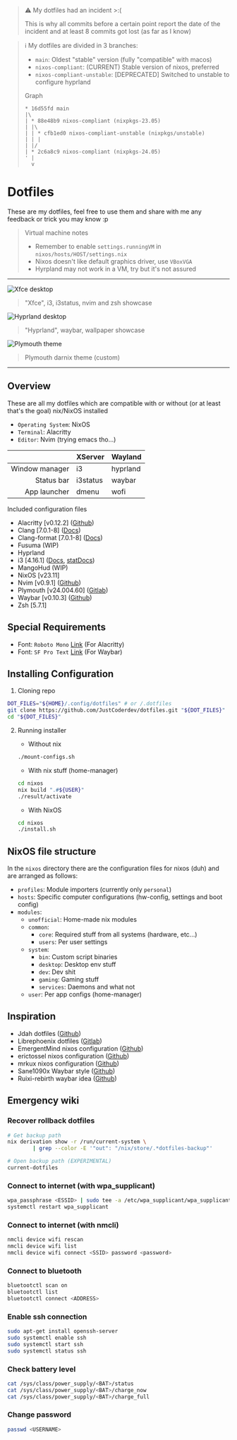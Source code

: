 > ⚠️ My dotfiles had an incident >:(
>
> This is why all commits before a certain point report
> the date of the incident and at least 8 commits got lost (as far as I know)

> ℹ️ My dotfiles are divided in 3 branches:
>
> - `main`: Oldest "stable" version (fully "compatible" with macos)
> - `nixos-compliant`: (CURRENT) Stable version of nixos, preferred
> - `nixos-compliant-unstable`: [DEPRECATED] Switched to unstable to configure hyprland
>
> Graph
>
> ```plaintext
> * 16d55fd main
> |\
> | * 88e48b9 nixos-compliant (nixpkgs-23.05)
> | |\
> | | * cfb1ed0 nixos-compliant-unstable (nixpkgs/unstable)
> | | |
> | |/
> | * 2c6a8c9 nixos-compliant (nixpkgs-24.05)
> ' |
>   v
> ```

# Dotfiles

These are my dotfiles, feel free to use them and
share with me any feedback or trick you may know :p

> Virtual machine notes
>
> - Remember to enable `settings.runningVM` in `nixos/hosts/HOST/settings.nix`
> - Nixos doesn't like default graphics driver, use `VBoxVGA`
> - Hyrpland may not work in a VM, try but it's not assured

---

![Xfce desktop](./.screenshots/xfce-i3-desktop.png)
> "Xfce", i3, i3status, nvim and zsh showcase

![Hyprland desktop](./.screenshots/hyprland_desktop.png)
> "Hyprland", waybar, wallpaper showcase

![Plymouth theme](./.screenshots/plymouth-darnix-theme.png)
> Plymouth darnix theme (custom)

---

## Overview

These are all my dotfiles which are compatible with or
without (or at least that's the goal) nix/NixOS installed

- `Operating System`: NixOS
- `Terminal`: Alacritty
- `Editor`: Nvim (trying emacs tho...)

|                | XServer  | Wayland  |
| -------------: | -------- | -------- |
| Window manager | i3       | hyprland |
| Status bar     | i3status | waybar   |
| App launcher   | dmenu    | wofi     |

Included configuration files

- Alacritty \[v0.12.2\] ([Github](https://github.com/alacritty))
- Clang \[7.0.1-8\] ([Docs](https://clangd.llvm.org/config.html))
- Clang-format \[7.0.1-8\] ([Docs](https://releases.llvm.org/7.0.0/tools/clang/docs/ClangFormatStyleOptions.html))
- Fusuma (WIP)
- Hyprland
- i3 \[4.16.1\] ([Docs](https://i3wm.org/docs/userguide.html), [statDocs](https://i3wm.org/docs/i3status.html))
- MangoHud (WIP)
- NixOS \[v23.11\]
- Nvim \[v0.9.1\] ([Github](https://github.com/neovim))
- Plymouth \[v24.004.60\] ([Gitlab](https://gitlab.freedesktop.org/plymouth/plymouth))
- Waybar \[v0.10.3\] ([Github](https://github.com/Alexays/Waybar))
- Zsh \[5.7.1\]

## Special Requirements

- Font: `Roboto Mono` [Link](https://github.com/googlefonts/RobotoMono.git) (For Alacritty)
- Font: `SF Pro Text` [Link](https://developer.apple.com/fonts) (For Waybar)

## Installing Configuration

1. Cloning repo

```bash
DOT_FILES="${HOME}/.config/dotfiles" # or /.dotfiles
git clone https://github.com/JustCoderdev/dotfiles.git "${DOT_FILES}"
cd "${DOT_FILES}"
```

2. Running installer

    - Without nix

    ```bash
    ./mount-configs.sh
    ```

    - With nix stuff (home-manager)

    ```bash
    cd nixos
    nix build ".#${USER}"
    ./result/activate
    ```

    - With NixOS

    ```bash
    cd nixos
    ./install.sh
    ```

## NixOS file structure

In the `nixos` directory there are the configuration files for nixos (duh)
and are arranged as follows:

- `profiles`: Module importers (currently only `personal`)
- `hosts`: Specific computer configurations (hw-config, settings and boot config)
- `modules`:
	- `unofficial`: Home-made nix modules
	- `common`:
		- `core`: Required stuff from all systems (hardware, etc...)
		- `users`: Per user settings
	- `system`:
		- `bin`: Custom script binaries
		- `desktop`: Desktop env stuff
		- `dev`: Dev shit
		- `gaming`: Gaming stuff
		- `services`: Daemons and what not
	- `user`: Per app configs (home-manager)

## Inspiration

- Jdah dotfiles ([Github](https://github.com/jdah/dotfiles))
- Librephoenix dotfiles ([Gitlab](https://gitlab.com/librephoenix/nixos-config))
- EmergentMind nixos configuration ([Github](https://github.com/EmergentMind/nix-config))
- erictossel nixos configuration ([Github](https://github.com/erictossell/nixflakes))
- mrkux nixos configuration ([Github](https://github.com/mrkuz/nixos))
- Sane1090x Waybar style ([Github](https://github.com/sane1090x/dotfiles/blob/everforest/.config/waybar/config))
- Ruixi-rebirth waybar idea ([Github](https://github.com/Ruixi-rebirth/flakes/blob/main/home/programs/waybar/hyprland_waybar.nix))

## Emergency wiki

### Recover rollback dotfiles

```bash
# Get backup path
nix derivation show -r /run/current-system \
        | grep --color -E '"out": "/nix/store/.*dotfiles-backup"'

# Open backup path (EXPERIMENTAL)
current-dotfiles
```

### Connect to internet (with wpa_supplicant)

```bash
wpa_passphrase <ESSID> | sudo tee -a /etc/wpa_supplicant/wpa_supplicant.conf
systemctl restart wpa_supplicant
```

### Connect to internet (with nmcli)

```bash
nmcli device wifi rescan
nmcli device wifi list
nmcli device wifi connect <SSID> password <password>
```

### Connect to bluetooth

```bash
bluetootctl scan on
bluetootctl list
bluetootctl connect <ADDRESS>
```

### Enable ssh connection

```bash
sudo apt-get install openssh-server
sudo systemctl enable ssh
sudo systemctl start ssh
sudo systemctl status ssh
```

### Check battery level

```bash
cat /sys/class/power_supply/<BAT>/status
cat /sys/class/power_supply/<BAT>/charge_now
cat /sys/class/power_supply/<BAT>/charge_full
```

### Change password

```bash
passwd <USERNAME>
```


